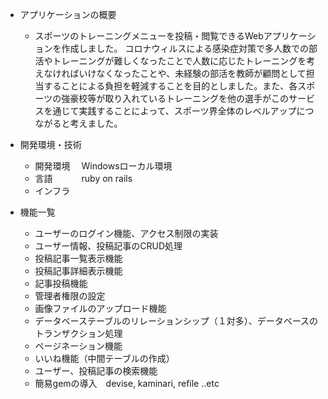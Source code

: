 
- アプリケーションの概要
   - スポーツのトレーニングメニューを投稿・閲覧できるWebアプリケーションを作成しました。
   コロナウィルスによる感染症対策で多人数での部活やトレーニングが難しくなったことで人数に応じたトレーニングを考えなければいけなくなったことや、未経験の部活を教師が顧問として担当することによる負担を軽減することを目的としました。また、各スポーツの強豪校等が取り入れているトレーニングを他の選手がこのサービスを通じて実践することによって、スポーツ界全体のレベルアップにつながると考えました。

 - 開発環境・技術
   - 開発環境　 Windowsローカル環境
   - 言語　　　 ruby on rails
   - インフラ　
  　　　　　　　　　　　　　　　　　　　　　　　　　　　　　　　　　　　　　　　　　　　　　　　　　　　　　　　　　　　　　　　　
 - 機能一覧
   - ユーザーのログイン機能、アクセス制限の実装
   - ユーザー情報、投稿記事のCRUD処理
   - 投稿記事一覧表示機能
   - 投稿記事詳細表示機能
   - 記事投稿機能
   - 管理者権限の設定
   - 画像ファイルのアップロード機能
   - データベーステーブルのリレーションシップ（１対多）、データベースのトランザクション処理
   - ページネーション機能
   - いいね機能（中間テーブルの作成）
   - ユーザー、投稿記事の検索機能
   - 簡易gemの導入　devise, kaminari, refile ..etc
